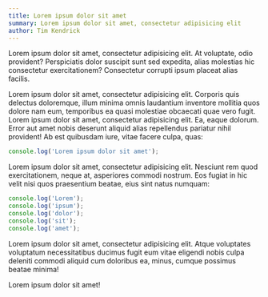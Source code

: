 ```yaml
---
title: Lorem ipsum dolor sit amet
summary: Lorem ipsum dolor sit amet, consectetur adipisicing elit
author: Tim Kendrick
---
```


Lorem ipsum dolor sit amet, consectetur adipisicing elit. At voluptate, odio provident? Perspiciatis dolor suscipit sunt sed expedita, alias molestias hic consectetur exercitationem? Consectetur corrupti ipsum placeat alias facilis.

Lorem ipsum dolor sit amet, consectetur adipisicing elit. Corporis quis delectus doloremque, illum minima omnis laudantium inventore mollitia quos dolore nam eum, temporibus ea quasi molestiae obcaecati quae vero fugit. Lorem ipsum dolor sit amet, consectetur adipisicing elit. Ea, eaque dolorum. Error aut amet nobis deserunt aliquid alias repellendus pariatur nihil provident! Ab est quibusdam iure, vitae facere culpa, quas:

```javascript
console.log('Lorem ipsum dolor sit amet');
```

Lorem ipsum dolor sit amet, consectetur adipisicing elit. Nesciunt rem quod exercitationem, neque at, asperiores commodi nostrum. Eos fugiat in hic velit nisi quos praesentium beatae, eius sint natus numquam:


```javascript
console.log('Lorem');
console.log('ipsum');
console.log('dolor');
console.log('sit');
console.log('amet');
```

Lorem ipsum dolor sit amet, consectetur adipisicing elit. Atque voluptates voluptatum necessitatibus ducimus fugit eum vitae eligendi nobis culpa deleniti commodi aliquid cum doloribus ea, minus, cumque possimus beatae minima!

Lorem ipsum dolor sit amet!
